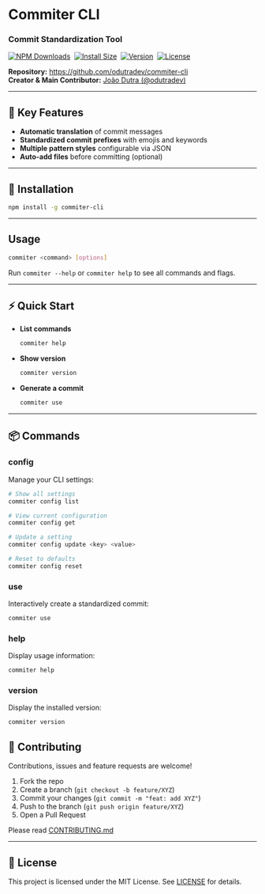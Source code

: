 # Commiter CLI

### Commit Standardization Tool

<nobr>

  [![NPM Downloads](https://img.shields.io/npm/dm/commiter-cli.svg?style=flat)](https://npmcharts.com/compare/commiter-cli?minimal=true)&nbsp;
  [![Install Size](https://packagephobia.now.sh/badge?p=commiter-cli)](https://packagephobia.now.sh/result?p=commiter-cli)&nbsp;
  [![Version](https://img.shields.io/npm/v/commiter-cli.svg)](https://npmjs.org/package/commiter-cli)&nbsp;
  [![License](https://img.shields.io/npm/l/commiter-cli.svg)](https://github.com/odutradev/commiter-cli/blob/master/LICENSE)

</nobr>


**Repository:** https://github.com/odutradev/commiter-cli  
**Creator & Main Contributor:** [João Dutra (@odutradev)](https://github.com/odutradev)

---

## 🚀 Key Features

- **Automatic translation** of commit messages  
- **Standardized commit prefixes** with emojis and keywords  
- **Multiple pattern styles** configurable via JSON  
- **Auto-add files** before committing (optional)  

---

## 💾 Installation

```bash
npm install -g commiter-cli
```

---

## Usage

```bash
commiter <command> [options]
```

Run `commiter --help` or `commiter help` to see all commands and flags.

---

## ⚡ Quick Start

- **List commands**  
  ```bash
  commiter help
  ```
- **Show version**  
  ```bash
  commiter version
  ```
- **Generate a commit**  
  ```bash
  commiter use
  ```

---

## 📦 Commands

### config  
Manage your CLI settings:
```bash
# Show all settings
commiter config list

# View current configuration
commiter config get

# Update a setting
commiter config update <key> <value>

# Reset to defaults
commiter config reset
```

### use  
Interactively create a standardized commit:
```bash
commiter use
```

### help  
Display usage information:
```bash
commiter help
```

### version  
Display the installed version:
```bash
commiter version
```

## 🤝 Contributing

Contributions, issues and feature requests are welcome!  
1. Fork the repo  
2. Create a branch (`git checkout -b feature/XYZ`)  
3. Commit your changes (`git commit -m "feat: add XYZ"`)  
4. Push to the branch (`git push origin feature/XYZ`)  
5. Open a Pull Request

Please read [CONTRIBUTING.md](https://github.com/odutradev/commiter-cli/blob/master/CONTRIBUTING.md)

---

## 📜 License

This project is licensed under the MIT License. See [LICENSE](https://github.com/odutradev/commiter-cli/blob/master/LICENSE) for details.

